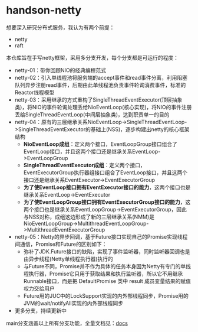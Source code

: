 # handson-netty
想要深入研究分布式服务，我认为有两个前提：
- netty
- raft

本仓库旨在手写netty框架，采用多分支开发，每个分支都是可运行的程度：
- netty-01：带你回顾NIO的经典编程范式
- netty-02：引入单线程池将服务端的accept事件和read事件分离，利用阻塞队列异步注册read事件，后期由此单线程池负责事件轮询消费事件，标准的Reactor线程模型
- netty-03：采用继承的方式重构了SingleThreadEventExecutor(顶层抽象类)，将NIO的事件轮询处理丢给NioEventLoop(核心实现)，将NIO的事件注册丢给SingleThreadEventLoop(中间层抽象类)，达到职责单一的目的
- netty-04：原有的三层继承关系NioEventLoop->SingleThreadEventLoop->SingleThreadEventExecutor的基础上(NSS)，逐步构建出netty的核心框架结构
  - **NioEventLoop成组**：定义两个接口，EventLoopGroup接口组合了EventLoop接口，并且这两个接口还是继承关系EventLoop->EventLoopGroup
  - **SingleThreadEventExecutor成组**：定义两个接口，EventExecutorGroup执行器组接口组合了EventLoop接口，并且这两个接口还是继承关系EventExecutor->EventExecutorGroup
  - **为了使EventLoop接口拥有EventExecutor接口的能力**，这两个接口也是继承关系EventLoop->EventExecutor
  - **为了使EventLoopGroup接口拥有EventExecutorGroup接口的能力**，这两个接口也是继承关系EventLoopGroup->EventExecutorGroup，因此与NSS对称，成组这边形成了新的三层继承关系(NMM)是NioEventLoopGroup->MultithreadEventLoopGroup->MultithreadEventExecutorGroup
- netty-05：Netty的异步回调，基于Future接口实现自己的Promise实现线程间通信，Promise和Future的区别如下：
  - 弥补了JDK.Future接口的缺陷，实现了事件监听器，同时监听器回调也是由异步线程(Netty单线程执行器)执行的
  - 与Future不同，Promise并不作为具体的任务本身因为Netty有专门的单线程执行器，Promise它只用于获取结果和执行监听器，所以它不用继承Runnable接口，而是把 DefaultPromise 类中 result 成员变量结果的赋值权力交给用户
  - Future用的JUC中的LockSupport实现的内外部线程同步，Promise用的JVM的wait/notifyAll实现的内外部线程同步
- 更多分支，持续更新中

main分支涵盖以上所有分支功能，全量文档见：[docs](docs)
